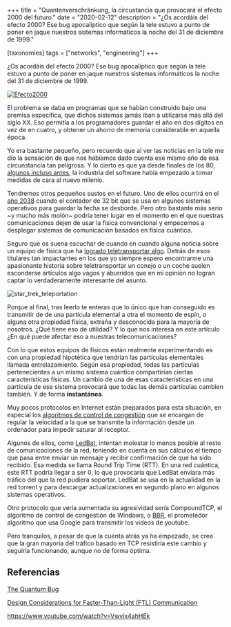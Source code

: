 +++
title = "Quantenverschränkung, la circustancia que provocará el efecto 2000 del futuro."
date = "2020-02-12"
description = "¿Os acordáis del efecto 2000? Ese bug apocalíptico que según la tele estuvo a punto de poner en jaque nuestros sistemas informáticos la noche del 31 de diciembre de 1999."

[taxonomies]
tags = ["networks", "engineering"]
+++

¿Os acordáis del efecto 2000? Ese bug apocalíptico que según la tele estuvo a punto de poner en jaque nuestros sistemas informáticos la noche del 31 de diciembre de 1999.

[![Efecto2000](http://img.youtube.com/vi/Lf2eT8kmunE/0.jpg)](http://www.youtube.com/watch?v=Lf2eT8kmunE)

El problema se daba en programas que se habían construido bajo una premisa específica, que dichos sistemas jamás iban a utilizarse más allá del siglo XX. Eso permitía a los programadores guardar el año en dos dígitos en vez de en cuatro, y obtener un ahorro de memoria considerable en aquella época.

Yo era bastante pequeño, pero recuerdo que al ver las noticias en la tele me dio la sensación de que nos habíamos dado cuenta ese mismo año de esa circunstancia tan peligrosa. Y lo cierto es que ya desde finales de los 80, [algunos incluso antes](https://www.independent.co.uk/news/obituaries/bob-bemer-550018.html), la industria del software había empezado a tomar medidas de cara al nuevo milenio.

Tendremos otros pequeños sustos en el futuro. Uno de ellos ocurrirá en el [año 2038](https://en.wikipedia.org/wiki/Year_2038_problem) cuando el contador de 32 bit que se usa en algunos sistemas operativos para guardar la fecha se desborde. Pero otro bastante más serio ~y mucho más molón~ podría tener lugar en el momento en el que nuestras comunicaciones dejen de usar la física convencional y empecemos a desplegar sistemas de comunicación basados en física cuántica.

Seguro que os suena escuchar de cuando en cuando alguna noticia sobre un equipo de física que ha [logrado teletransportar algo](https://www.technologyreview.com/s/608252/first-object-teleported-from-earth-to-orbit/). Detrás de esos titulares tan impactantes en los que yo siempre espero encontrarme una apasionante historia sobre teletransportar un conejo o un coche suelen esconderse artículos algo vagos y aburridos que en mi opinión no logran captar lo verdaderamente interesante del asunto. 

![star_trek_teleportation](https://media.giphy.com/media/nYaRWwyG9qAH6/giphy.gif)

Porque al final, tras leerlo te enteras que lo único que han conseguido es transmitir de de una partícula elemental a otra el momento de espín, o alguna otra propiedad física, extraña y desconocida para la mayoría de nosotros. ¿Qué tiene eso de utilidad? Y lo que nos interesa en este artículo ¿En qué puede afectar eso a nuestras telecomunicaciones?

Con lo que estos equipos de físicos están realmente experimentando es con una propiedad hipotética que tendrían las partículas elementales llamada entrelazamiento. Según esa propiedad, todas las partículas pertenecientes a un mismo sistema cuántico compartirían ciertas características físicas. Un cambio de una de esas características en una partícula de ese sistema provocará que todas las demás partículas cambien también. Y de forma **instantánea**.

Muy pocos protocolos en Internet están preparados para esta situación, en especial los [algoritmos de control de congestión](https://en.wikipedia.org/wiki/TCP_congestion_control#Compound_TCP) que se encargan de regular la velocidad a la que se transmite la información desde un ordenador para impedir saturar al receptor.

Algunos de ellos, como [LedBat](https://tools.ietf.org/html/rfc6817), intentan molestar lo menos posible al resto de comunicaciones de la red, teniendo en cuenta en sus cálculos el tiempo que pasa entre enviar un mensaje y recibir confirmación de que ha sido recibido. Esa medida se llama Round Trip Time (RTT). En una red cuántica, este RTT podría llegar a ser 0, lo que provocaría que LedBat enviara más tráfico del que la red pudiera soportar. LedBat se usa en la actualidad en la red torrent y para descargar actualizaciones en segundo plano en algunos sistemas operativos.

Otro protocolo que vería aumentada su agresividad sería CompoundTCP, el algoritmo de control de congestión de Windows, o [BBR](https://blog.apnic.net/2020/01/10/when-to-use-and-not-use-bbr/), el prometedor algoritmo que usa Google para transmitir los videos de youtube.

Pero tranquilos, a pesar de que la cuenta atrás ya ha empezado, se cree que la gran mayoría del tráfico basado en TCP resistiría este cambio y seguiría funcionando, aunque no de forma óptima.

## Referencias

[The Quantum Bug](https://www.rfc-editor.org/rfc/rfc8774.txt)

[Design Considerations for Faster-Than-Light (FTL) Communication](https://tools.ietf.org/html/rfc6921)

https://www.youtube.com/watch?v=Vwvix4ahHEk


